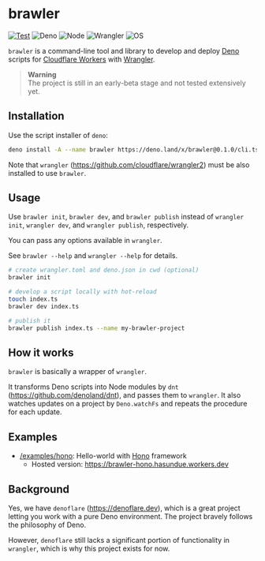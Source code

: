 # brawler

[![Test](https://github.com/hasundue/brawler/actions/workflows/test.yml/badge.svg)](https://github.com/hasundue/brawler/actions/workflows/test.yml)
![Deno](https://img.shields.io/badge/Deno-1.25.4-blue)
![Node](https://img.shields.io/badge/Node-16.17.0-blue)
![Wrangler](https://img.shields.io/badge/Wrangler-2.1.6-blue)
![OS](https://img.shields.io/badge/OS-Ubuntu%20%7C%20Windows-blue)

`brawler` is a command-line tool and library to develop and deploy
[Deno](https://deno.land) scripts for
[Cloudflare Workers](https://workers.cloudflare.com) with
[Wrangler](https://developers.cloudflare.com/workers/wrangler/get-started).

> **Warning**\
> The project is still in an early-beta stage and not tested extensively yet.

## Installation

Use the script installer of `deno`:

```sh
deno install -A --name brawler https://deno.land/x/brawler@0.1.0/cli.ts
```

Note that `wrangler` (https://github.com/cloudflare/wrangler2) must be also
installed to use `brawler`.

## Usage

Use `brawler init`, `brawler dev`, and `brawler publish` instead of
`wrangler init`, `wrangler dev`, and `wrangler publish`, respectively.

You can pass any options available in `wrangler`.

See `brawler --help` and `wrangler --help` for details.

```sh
# create wrangler.toml and deno.json in cwd (optional)
brawler init

# develop a script locally with hot-reload
touch index.ts
brawler dev index.ts

# publish it
brawler publish index.ts --name my-brawler-project
```

## How it works

`brawler` is basically a wrapper of `wrangler`.

It transforms Deno scripts into Node modules by `dnt` (https://github.com/denoland/dnt), and passes them to `wrangler`.
It also watches updates on a project by `Deno.watchFs` and repeats the procedure for each update.

## Examples

- [/examples/hono](/examples/hono): Hello-world with
  [Hono](https://github.com/honojs/hono) framework
  - Hosted version: https://brawler-hono.hasundue.workers.dev

## Background

Yes, we have `denoflare` (https://denoflare.dev), which is a great project
letting you work with a pure Deno environment. The project bravely follows the
philosophy of Deno.

However, `denoflare` still lacks a significant portion of functionality in
`wrangler`, which is why this project exists for now.
